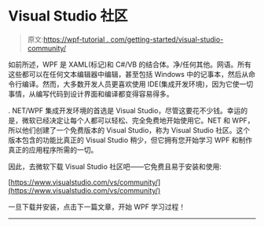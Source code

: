 # Visual Studio 社区

> 原文:[https://wpf-tutorial . com/getting-started/visual-studio-community/](https://wpf-tutorial.com/getting-started/visual-studio-community/)

如前所述，WPF 是 XAML(标记)和 C#/VB 的结合体。净/任何其他。网语。所有这些都可以在任何文本编辑器中编辑，甚至包括 Windows 中的记事本，然后从命令行编译。然而，大多数开发人员更喜欢使用 IDE(集成开发环境)，因为它使一切事情，从编写代码到设计界面和编译都变得容易得多。

. NET/WPF 集成开发环境的首选是 Visual Studio，尽管这要花不少钱。幸运的是，微软已经决定让每个人都可以轻松、完全免费地开始使用它。NET 和 WPF，所以他们创建了一个免费版本的 Visual Studio，称为 Visual Studio 社区。这个版本包含的功能比真正的 Visual Studio 稍少，但它拥有您开始学习 WPF 和制作真正的应用程序所需的一切。

因此，去微软下载 Visual Studio 社区吧——它免费且易于安装和使用:

[https://www.visualstudio.com/vs/community/](https://www.visualstudio.com/vs/community/)

一旦下载并安装，点击下一篇文章，开始 WPF 学习过程！

* * *